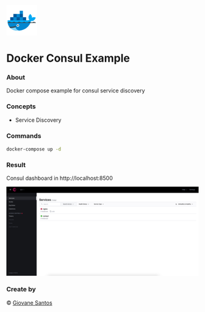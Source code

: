 <img src="./docker.png" width="80" height="80" alt="logo">

# Docker Consul Example

### About

Docker compose example for consul service discovery

### Concepts

- Service Discovery

### Commands

```bash
docker-compose up -d
```

### Result

Consul dashboard in http://localhost:8500

![Dashboard Screen](./preview.png)

### Create by
© [Giovane Santos](https://giovanesantossilva.github.io/)
